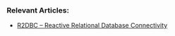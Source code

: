 ### Relevant Articles:
- [R2DBC – Reactive Relational Database Connectivity](https://www.baeldung.com/r2dbc)

